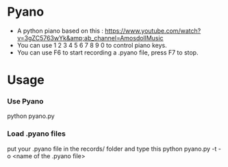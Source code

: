 # Pyano
* A python piano based on this : https://www.youtube.com/watch?v=3gZC5763wYk&amp;ab_channel=AmosdollMusic
* You can use 1 2 3 4 5 6 7 8 9 0 to control piano keys.
* You can use F6 to start recording a .pyano file, press F7 to stop.

# Usage
### Use Pyano
python pyano.py
### Load .pyano files
put your .pyano file in the records/ folder and type this
python pyano.py -t <piano speed in sec> -o <name of the .pyano file>
